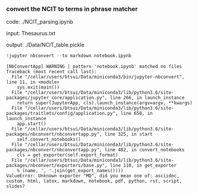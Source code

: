
 

### convert the NCIT to terms in phrase matcher 

code: ./NCIT_parsing.ipynb

input: Thesaurus.txt

output: ./Data/NCIT_table.pickle


```python
!jupyter nbconvert --to markdown notebook.ipynb

```

    [NbConvertApp] WARNING | pattern 'notebook.ipynb' matched no files
    Traceback (most recent call last):
      File "/cellar/users/btsui/Data/miniconda3/bin/jupyter-nbconvert", line 11, in <module>
        sys.exit(main())
      File "/cellar/users/btsui/Data/miniconda3/lib/python3.6/site-packages/jupyter_core/application.py", line 266, in launch_instance
        return super(JupyterApp, cls).launch_instance(argv=argv, **kwargs)
      File "/cellar/users/btsui/Data/miniconda3/lib/python3.6/site-packages/traitlets/config/application.py", line 658, in launch_instance
        app.start()
      File "/cellar/users/btsui/Data/miniconda3/lib/python3.6/site-packages/nbconvert/nbconvertapp.py", line 325, in start
        self.convert_notebooks()
      File "/cellar/users/btsui/Data/miniconda3/lib/python3.6/site-packages/nbconvert/nbconvertapp.py", line 482, in convert_notebooks
        cls = get_exporter(self.export_format)
      File "/cellar/users/btsui/Data/miniconda3/lib/python3.6/site-packages/nbconvert/exporters/base.py", line 110, in get_exporter
        % (name, ', '.join(get_export_names())))
    ValueError: Unknown exporter "MD", did you mean one of: asciidoc, custom, html, latex, markdown, notebook, pdf, python, rst, script, slides?

